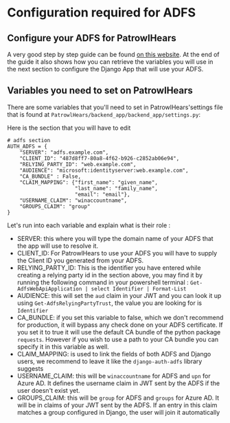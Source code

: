 # Configuration required for ADFS

## Configure your ADFS for PatrowlHears

A very good step by step guide can be found [on this website](https://django-auth-adfs.readthedocs.io/en/latest/adfs_4.0_config_guide.html).
At the end of the guide it also shows how you can retrieve the variables you will use in the next section to configure the Django App that will use your ADFS.

## Variables you need to set on PatrowlHears

There are some variables that you'll need to set in PatrowlHears'settings file that is found at `PatrowlHears/backend_app/backend_app/settings.py`:

Here is the section that you will have to edit

```
# adfs section
AUTH_ADFS = {
    "SERVER": "adfs.example.com",
    "CLIENT_ID": "487d8ff7-80a8-4f62-b926-c2852ab06e94",
    "RELYING_PARTY_ID": "web.example.com",
    "AUDIENCE": "microsoft:identityserver:web.example.com",
    "CA_BUNDLE" : False,
    "CLAIM_MAPPING": {"first_name": "given_name",
                      "last_name": "family_name",
                      "email": "email"},
    "USERNAME_CLAIM": "winaccountname",
    "GROUPS_CLAIM": "group"
}
```

Let's run into each variable and explain what is their role :
- SERVER: this where you will type the domain name of your ADFS that the app will use to resolve it.
- CLIENT_ID: For PatrowlHears to use your ADFS you will have to supply the Client ID you generated from your ADFS.
- RELYING_PARTY_ID: This is the identifier you have entered while creating a relying party id in the section above, you may find it by running the following command in your powershell terminal : `Get-AdfsWebApiApplication | select Identifier | Format-List`
- AUDIENCE: this will set the `aud` claim in your JWT and you can look it up using `Get-AdfsRelyingPartyTrust`, the value you are looking for is `Identifier`
- CA_BUNDLE: if you set this variable to false, which we don't recommend for production, it will bypass any check done on your ADFS certificate. If you set it to true it will use the default CA bundle of the python package `requests`. However if you wish to use a path to your CA bundle you can specify it in this variable as well.
- CLAIM_MAPPING: is used to link the fields of both ADFS and Django users, we recommend to leave it like the `django-auth-adfs` library suggests
- USERNAME_CLAIM: this will be `winaccountname` for ADFS and `upn` for Azure AD. It defines the username claim in JWT sent by the ADFS if the user doesn't exist yet.
- GROUPS_CLAIM: this will be `group` for ADFS and `groups` for Azure AD. It will be in claims of your JWT sent by the ADFS. If an entry in this claim matches a group configured in Django, the user will join it automatically
